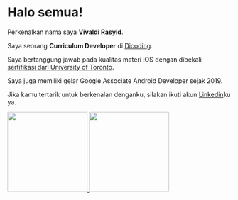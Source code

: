 # Halo semua! 

Perkenalkan nama saya **Vivaldi Rasyid**.<br>

Saya seorang **Curriculum Developer** di [Dicoding](https://www.dicoding.com/).<br>

Saya bertanggung jawab pada kualitas materi iOS dengan dibekali [sertifikasi dari University of Toronto](https://www.coursera.org/account/accomplishments/specialization/CLKJD8XBXJ3M).<br>

Saya juga memiliki gelar Google Associate Android Developer sejak 2019.<br>

Jika kamu tertarik untuk berkenalan denganku, silakan ikuti akun [Linkedin](https://www.linkedin.com/in/mvivaldirasyid/)ku ya.

<p align="left">
<a href="https://github.com/vivaldi-rasyid">
  <img height="180em" src="https://github-readme-stats-eight-theta.vercel.app/api?username=vivaldi-rasyid&show_icons=true&theme=algolia&include_all_commits=true&count_private=true"/>
  <img height="180em" src="https://github-readme-stats-eight-theta.vercel.app/api/top-langs/?username=vivaldi-rasyid&layout=compact&theme=algolia"/>
</a>
</p>
